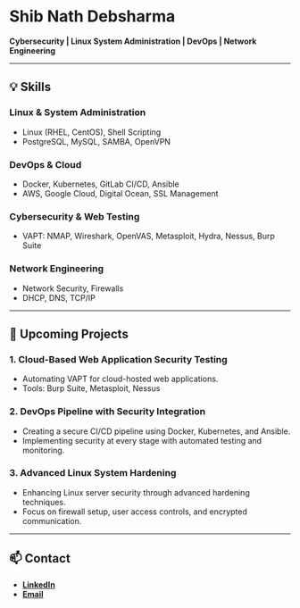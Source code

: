 # Shib Nath Debsharma

**Cybersecurity | Linux System Administration | DevOps | Network Engineering**

---

## 💡 Skills

### Linux & System Administration
- Linux (RHEL, CentOS), Shell Scripting
- PostgreSQL, MySQL, SAMBA, OpenVPN

### DevOps & Cloud
- Docker, Kubernetes, GitLab CI/CD, Ansible
- AWS, Google Cloud, Digital Ocean, SSL Management

### Cybersecurity & Web Testing
- VAPT: NMAP, Wireshark, OpenVAS, Metasploit, Hydra, Nessus, Burp Suite

### Network Engineering
- Network Security, Firewalls
- DHCP, DNS, TCP/IP

---

## 🚀 Upcoming Projects

### 1. **Cloud-Based Web Application Security Testing**
- Automating VAPT for cloud-hosted web applications.
- Tools: Burp Suite, Metasploit, Nessus

### 2. **DevOps Pipeline with Security Integration**
- Creating a secure CI/CD pipeline using Docker, Kubernetes, and Ansible.
- Implementing security at every stage with automated testing and monitoring.

### 3. **Advanced Linux System Hardening**
- Enhancing Linux server security through advanced hardening techniques.
- Focus on firewall setup, user access controls, and encrypted communication.

---

## 📫 Contact

- **[LinkedIn](https://www.linkedin.com/in/shib-nath-debsharma-7b2a71214)**
- **[Email](shibnath.ceh@gmail.com)** 

